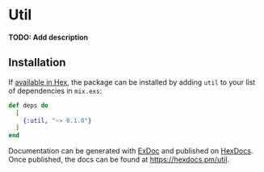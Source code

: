 # Util

**TODO: Add description**

## Installation

If [available in Hex](https://hex.pm/docs/publish), the package can be installed
by adding `util` to your list of dependencies in `mix.exs`:

```elixir
def deps do
  [
    {:util, "~> 0.1.0"}
  ]
end
```

Documentation can be generated with [ExDoc](https://github.com/elixir-lang/ex_doc)
and published on [HexDocs](https://hexdocs.pm). Once published, the docs can
be found at <https://hexdocs.pm/util>.

